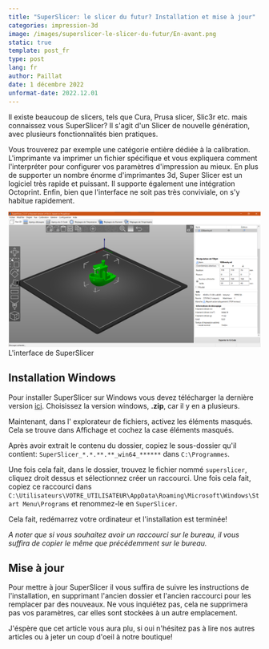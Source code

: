 ```yaml
---
title: "SuperSlicer: le slicer du futur? Installation et mise à jour"
categories: impression-3d
image: /images/superslicer-le-slicer-du-futur/En-avant.png
static: true
template: post_fr
type: post
lang: fr
author: Paillat
date: 1 décembre 2022
unformat-date: 2022.12.01
---
```


Il existe beaucoup de slicers, tels que Cura, Prusa slicer, Slic3r etc. mais connaissez vous SuperSlicer? Il s'agit d'un Slicer de nouvelle génération, avec plusieurs fonctionnalités bien pratiques.

Vous trouverez par exemple une catégorie entière dédiée à la calibration. L'imprimante va imprimer un fichier spécifique et vous expliquera comment l'interpréter pour configurer vos paramètres d'impression au mieux. En plus de supporter un nombre énorme d'imprimantes 3d, Super Slicer est un logiciel très rapide et puissant. Il supporte également une intégration Octoprint. Enfin, bien que l'interface ne soit pas très conviviale, on s'y habitue rapidement.

<div class="images">
<div class="image">
<img src="/images/superslicer-le-slicer-du-futur/screenshot_main_interface.png" alt="Interface de SuperSlicer">
<blocquote class="image-caption">L'interface de SuperSlicer</blocquote>
</div>
</div>


## Installation Windows

Pour installer SuperSlicer sur Windows vous devez télécharger la dernière version [ici](http://github.com/supermerill/SuperSlicer/releases/latest). Choisissez la version windows, **.zip**, car il y en a plusieurs.

Maintenant, dans l' explorateur de fichiers, activez les éléments masqués. Cela se trouve dans Affichage et cochez la case éléments masqués.

Après avoir extrait le contenu du dossier, copiez le sous-dossier qu'il contient: `SuperSlicer_*.*.**.**_win64_******` dans `C:\Programmes`.

Une fois cela fait, dans le dossier, trouvez le fichier nommé `superslicer`, cliquez droit dessus et sélectionnez créer un raccourci. Une fois cela fait, copiez ce raccourci dans `C:\Utilisateurs\VOTRE_UTILISATEUR\AppData\Roaming\Microsoft\Windows\Start Menu\Programs` et renommez-le en `SuperSlicer`.

Cela fait, redémarrez votre ordinateur et l'installation est terminée!

_A noter que si vous souhaitez avoir un raccourci sur le bureau, il vous suffira de copier le même que précédemment sur le bureau._

## Mise à jour

Pour mettre à jour SuperSlicer il vous suffira de suivre les instructions de l'installation, en supprimant l'ancien dossier et l'ancien raccourci pour les remplacer par des nouveaux. Ne vous inquiétez pas, cela ne supprimera pas vos paramètres, car elles sont stockées à un autre emplacement.

J'éspère que cet article vous aura plu, si oui n'hésitez pas à lire nos autres articles ou à jeter un coup d'oeil à notre boutique!